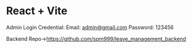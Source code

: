 # React + Vite

Admin Login Credential:
Email: admin@gmail.com
Password: 123456

Backend Repo->https://github.com/spm999/leave_management_backend

